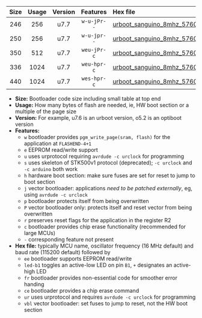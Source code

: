 |Size|Usage|Version|Features|Hex file|
|:-:|:-:|:-:|:-:|:--|
|246|256|u7.7|`w-u-jPr--`|[urboot_sanguino_8mhz_57600bps_led+b0_ur_vbl.hex](https://raw.githubusercontent.com/stefanrueger/urboot.hex/main/boards/sanguino/fcpu_8mhz/57600_bps/urboot_sanguino_8mhz_57600bps_led+b0_ur_vbl.hex)|
|250|256|u7.7|`w-u-jpr--`|[urboot_sanguino_8mhz_57600bps_led+b0_fr_ur_vbl.hex](https://raw.githubusercontent.com/stefanrueger/urboot.hex/main/boards/sanguino/fcpu_8mhz/57600_bps/urboot_sanguino_8mhz_57600bps_led+b0_fr_ur_vbl.hex)|
|350|512|u7.7|`weu-jPr-c`|[urboot_sanguino_8mhz_57600bps_ee_led+b0_fr_ce_ur_vbl.hex](https://raw.githubusercontent.com/stefanrueger/urboot.hex/main/boards/sanguino/fcpu_8mhz/57600_bps/urboot_sanguino_8mhz_57600bps_ee_led+b0_fr_ce_ur_vbl.hex)|
|336|1024|u7.7|`weu-hpr-c`|[urboot_sanguino_8mhz_57600bps_ee_led+b0_fr_ce_ur.hex](https://raw.githubusercontent.com/stefanrueger/urboot.hex/main/boards/sanguino/fcpu_8mhz/57600_bps/urboot_sanguino_8mhz_57600bps_ee_led+b0_fr_ce_ur.hex)|
|440|1024|u7.7|`wes-hpr-c`|[urboot_sanguino_8mhz_57600bps_ee_led+b0_fr_ce.hex](https://raw.githubusercontent.com/stefanrueger/urboot.hex/main/boards/sanguino/fcpu_8mhz/57600_bps/urboot_sanguino_8mhz_57600bps_ee_led+b0_fr_ce.hex)|

- **Size:** Bootloader code size including small table at top end
- **Usage:** How many bytes of flash are needed, ie, HW boot section or a multiple of the page size
- **Version:** For example, u7.6 is an urboot version, o5.2 is an optiboot version
- **Features:**
  + `w` bootloader provides `pgm_write_page(sram, flash)` for the application at `FLASHEND-4+1`
  + `e` EEPROM read/write support
  + `u` uses urprotocol requiring `avrdude -c urclock` for programming
  + `s` uses skeleton of STK500v1 protocol (deprecated); `-c urclock` and `-c arduino` both work
  + `h` hardware boot section: make sure fuses are set for reset to jump to boot section
  + `j` vector bootloader: applications *need to be patched externally*, eg, using `avrdude -c urclock`
  + `p` bootloader protects itself from being overwritten
  + `P` vector bootloader only: protects itself and reset vector from being overwritten
  + `r` preserves reset flags for the application in the register R2
  + `c` bootloader provides chip erase functionality (recommended for large MCUs)
  + `-` corresponding feature not present
- **Hex file:** typically MCU name, oscillator frequency (16 MHz default) and baud rate (115200 default) followed by
  + `ee` bootloader supports EEPROM read/write
  + `led-b1` toggles an active-low LED on pin `B1`, `+` designates an active-high LED
  + `fr` bootloader provides non-essential code for smoother error handing
  + `ce` bootloader provides a chip erase command
  + `ur` uses urprotocol and requires `avrdude -c urclock` for programming
  + `vbl` vector bootloader: set fuses to jump to reset, not the HW boot section
